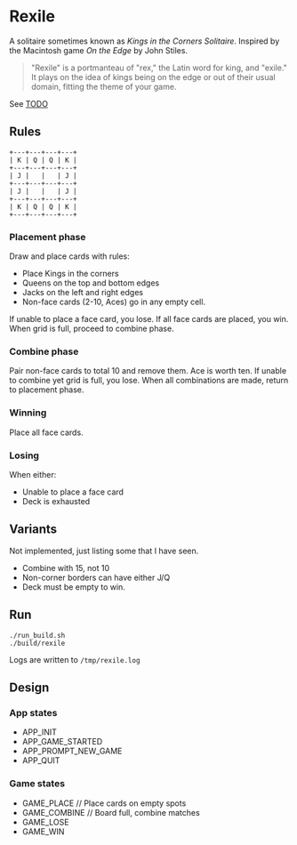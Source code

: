 # Rexile

A solitaire sometimes known as *Kings in the Corners Solitaire*. Inspired by the Macintosh game *On the Edge* by John Stiles.

> "Rexile" is a portmanteau of "rex," the Latin word for king, and "exile." It plays on the idea of kings being on the edge or out of their usual domain, fitting the theme of your game.

See [TODO](TODO.md)

## Rules

```text
+---+---+---+---+
| K | Q | Q | K |
+---+---+---+---+
| J |   |   | J |
+---+---+---+---+
| J |   |   | J |
+---+---+---+---+
| K | Q | Q | K |
+---+---+---+---+
```

### Placement phase

Draw and place cards with rules:

* Place Kings in the corners
* Queens on the top and bottom edges
* Jacks on the left and right edges
* Non-face cards (2-10, Aces) go in any empty cell.

If unable to place a face card, you lose.
If all face cards are placed, you win.
When grid is full, proceed to combine phase.

### Combine phase

Pair non-face cards to total 10 and remove them. Ace is worth ten.
If unable to combine yet grid is full, you lose.
When all combinations are made, return to placement phase.

### Winning

Place all face cards.

### Losing

When either:

* Unable to place a face card
* Deck is exhausted

## Variants

Not implemented, just listing some that I have seen.

* Combine with 15, not 10
* Non-corner borders can have either J/Q
* Deck must be empty to win.

## Run

```
./run_build.sh
./build/rexile
```

Logs are written to `/tmp/rexile.log`

## Design

### App states

* APP_INIT
* APP_GAME_STARTED
* APP_PROMPT_NEW_GAME
* APP_QUIT

### Game states

* GAME_PLACE             // Place cards on empty spots
* GAME_COMBINE           // Board full, combine matches
* GAME_LOSE
* GAME_WIN
